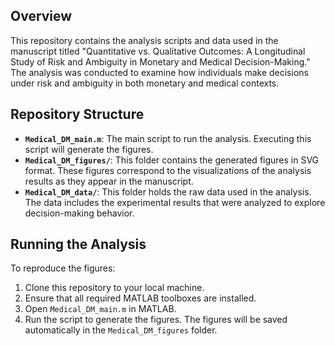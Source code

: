 
## Overview

This repository contains the analysis scripts and data used in the manuscript titled "Quantitative vs. Qualitative Outcomes: A Longitudinal Study of Risk and Ambiguity in Monetary and Medical Decision-Making." The analysis was conducted to examine how individuals make decisions under risk and ambiguity in both monetary and medical contexts.

## Repository Structure

-   **`Medical_DM_main.m`**: The main script to run the analysis. Executing this script will generate  the figures.
-   **`Medical_DM_figures/`**: This folder contains the generated figures in SVG format. These figures correspond to the visualizations of the analysis results as they appear in the manuscript.
-   **`Medical_DM_data/`**: This folder holds the raw data used in the analysis. The data includes the experimental results that were analyzed to explore decision-making behavior.

## Running the Analysis

To reproduce the figures:

1.  Clone this repository to your local machine.
2.  Ensure that all required MATLAB toolboxes are installed.
3.  Open `Medical_DM_main.m` in MATLAB.
4.  Run the script to generate the figures. The figures will be saved automatically in the `Medical_DM_figures` folder.
